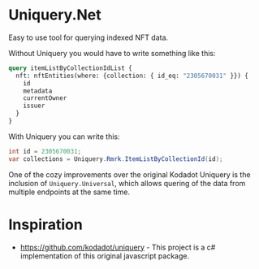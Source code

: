 # Uniquery.Net

Easy to use tool for querying indexed NFT data.

Without Uniquery you would have to write something like this:

```GraphQL
query itemListByCollectionIdList {
  nft: nftEntities(where: {collection: { id_eq: "2305670031" }}) {
    id
    metadata
    currentOwner
    issuer
  }
}
```
With Uniquery you can write this:

```C#
int id = 2305670031;
var collections = Uniquery.Rmrk.ItemListByCollectionId(id);
```

One of the cozy improvements over the original Kodadot Uniquery is the inclusion of `Uniquery.Universal`,
which allows quering of the data from multiple endpoints at the same time.

# Inspiration

- https://github.com/kodadot/uniquery - This project is a c# implementation of this original javascript package.
